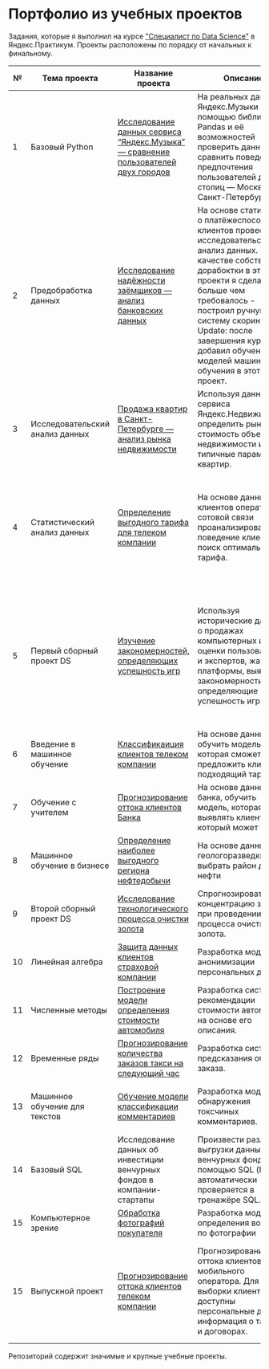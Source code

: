 # Портфолио из учебных проектов

Задания, которые я выполнил на курсе ["Специалист по Data Science"][1] в Яндекс.Практикум. Проекты расположены по порядку от начальных к финальному.
  
| № | Тема проекта | Название проекта | Описание | Инструменты |
| --- | --- | --- | --- | --- |
| 1 | Базовый Python | [Исследование данных сервиса “Яндекс.Музыка” — сравнение пользователей двух городов](https://github.com/FedorSafonov/Projects/tree/main/yandex_praktikum_projects/%D0%AF%D0%BD%D0%B4%D0%B5%D0%BA%D1%81%20%D0%BC%D1%83%D0%B7%D1%8B%D0%BA%D0%B0) | На реальных данных Яндекс.Музыки c помощью библиотеки Pandas и её возможностей проверить данные и сравнить поведение и предпочтения пользователей двух столиц — Москвы и Санкт-Петербурга. | Python, Pandas |
| 2 | Предобработка данных | [Исследование надёжности заёмщиков — анализ банковских данных](https://github.com/FedorSafonov/Projects/tree/main/yandex_praktikum_projects/%D0%98%D1%81%D1%81%D0%BB%D0%B5%D0%B4%D0%BE%D0%B2%D0%B0%D0%BD%D0%B8%D0%B5%20%D0%BD%D0%B0%D0%B4%D1%91%D0%B6%D0%BD%D0%BE%D1%81%D1%82%D0%B8%20%D0%BF%D0%BB%D0%B0%D1%82%D0%B5%D0%BB%D1%8C%D1%89%D0%B8%D0%BA%D0%BE%D0%B2) | На основе статистики о платёжеспособности клиентов провести исследовательский анализ данных. (В качестве собственной дорабоктки в этом проекти я сделал больше чем требовалось - построил ручную систему скоринга). Update: после завершения курса я добавил обучение моделей машинного обучения в этот проект.  | предобработка данных, Python, Pandas |
| 3 | Исследовательский анализ данных | [Продажа квартир в Санкт-Петербурге — анализ рынка недвижимости](https://github.com/FedorSafonov/Projects/tree/main/yandex_praktikum_projects/%D0%98%D1%81%D1%81%D0%BB%D0%B5%D0%B4%D0%BE%D0%B2%D0%B0%D0%BD%D0%B8%D0%B5%20%D0%BE%D0%B1%D1%8A%D1%8F%D0%B2%D0%BB%D0%B5%D0%BD%D0%B8%D0%B9%20%D0%BE%20%D0%BF%D1%80%D0%BE%D0%B4%D0%B0%D0%B6%D0%B5%20%D0%BA%D0%B2%D0%B0%D1%80%D1%82%D0%B8%D1%80) | Используя данные сервиса Яндекс.Недвижимость, определить рыночную стоимость объектов недвижимости и типичные параметры квартир. | Python, Pandas, Matplotlib, исследовательский анализ данных ,визуализация данных, предобработка данных |
| 4 | Статистический анализ данных | [Определение выгодного тарифа для телеком компании](https://github.com/FedorSafonov/Projects/tree/main/yandex_praktikum_projects/%D0%9E%D0%BF%D1%80%D0%B5%D0%B4%D0%B5%D0%BB%D0%B5%D0%BD%D0%B8%D0%B5%20%D0%BF%D0%B5%D1%80%D1%81%D0%BF%D0%B5%D0%BA%D1%82%D0%B8%D0%B2%D0%BD%D0%BE%D0%B3%D0%BE%20%D1%82%D0%B0%D1%80%D0%B8%D1%84%D0%B0%20%D0%B4%D0%BB%D1%8F%20%D1%82%D0%B5%D0%BB%D0%B5%D0%BA%D0%BE%D0%BC-%D0%BA%D0%BE%D0%BC%D0%BF%D0%B0%D0%BD%D0%B8%D0%B8) | На основе данных клиентов оператора сотовой связи проанализировать поведение клиентов и поиск оптимального тарифа. | Python, Pandas, Matplotlib, NumPy, SciPy, NumPy, SciPy, визуализация данных описательная статистика, проверка статистических гипотез |
| 5 | Первый сборный проект DS | [Изучение закономерностей, определяющих успешность игр](https://github.com/FedorSafonov/Projects/tree/main/yandex_praktikum_projects/%D0%98%D1%81%D1%81%D0%BB%D0%B5%D0%B4%D0%BE%D0%B2%D0%B0%D0%BD%D0%B8%D0%B5%20%D1%80%D1%8B%D0%BD%D0%BA%D0%B0%20%D0%B2%D0%B8%D0%B4%D0%B5%D0%BE%D0%B8%D0%B3%D1%80%20(%D0%A1%D0%B1%D0%BE%D1%80%D0%BD%D1%8B%D0%B9%20%D0%BF%D1%80%D0%BE%D0%B5%D0%BA%D1%82%201)) | Используя исторические данные о продажах компьютерных игр, оценки пользователей и экспертов, жанры и платформы, выявить закономерности, определяющие успешность игры. | Python, Pandas, Matplotlib, NumPy, SciPy, предобработка данных, исследовательский анализ данных, визуализация данных, описательная статистика, проверка статистических гипотез |
| 6 | Введение в машинное обучение | [Классификаиция клиентов телеком компании](https://github.com/FedorSafonov/Projects/tree/main/yandex_praktikum_projects/%D0%A0%D0%B5%D0%BA%D0%BE%D0%BC%D0%B5%D0%BD%D0%B4%D0%B0%D1%86%D0%B8%D1%8F%20%D1%82%D0%B0%D1%80%D0%B8%D1%84%D0%BE%D0%B2) | На основе данных обучить модель, которая сможет предложить клиенту подходящий тариф. | Python, Pandas, Matplotlib, NumPy, Scikit-learn |
| 7 | Обучение с учителем | [Прогнозирование оттока клиентов Банка](https://github.com/FedorSafonov/Projects/tree/main/yandex_praktikum_projects/%D0%A0%D0%B5%D0%BA%D0%BE%D0%BC%D0%B5%D0%BD%D0%B4%D0%B0%D1%86%D0%B8%D1%8F%20%D1%82%D0%B0%D1%80%D0%B8%D1%84%D0%BE%D0%B2) | На основе данных из банка, обучить модель, которая будет выявлять клиента, который может уйти. | Python, Pandas, Matplotlib, NumPy, Scikit-learn |
| 8 | Машинное обучение в бизнесе | [Определение наиболее выгодного региона нефтедобычи](https://github.com/FedorSafonov/Projects/tree/main/yandex_praktikum_projects/%D0%92%D1%8B%D0%B1%D0%BE%D1%80%20%D0%BB%D0%BE%D0%BA%D0%B0%D1%86%D0%B8%D0%B8%20%D0%B4%D0%BB%D1%8F%20%D1%81%D0%BA%D0%B2%D0%B0%D0%B6%D0%B8%D0%BD%D1%8B) | На основе данных геологоразведки выбрать район добычи нефти | Python, Pandas, NumPy, Scikit-learn, бутстреп |
| 9 | Второй сборный проект DS | [Исследование технологического процесса очистки золота](https://github.com/FedorSafonov/Projects/tree/main/yandex_praktikum_projects/%D0%92%D0%BE%D1%81%D1%81%D1%82%D0%B0%D0%BD%D0%BE%D0%B2%D0%BB%D0%B5%D0%BD%D0%B8%D0%B5%20%D0%B7%D0%BE%D0%BB%D0%BE%D1%82%D0%B0%20%D0%B8%D0%B7%20%D1%80%D1%83%D0%B4%D1%8B%20(C%D0%B1%D0%BE%D1%80%D0%BD%D1%8B%D0%B9%20%D0%BF%D1%80%D0%BE%D0%B5%D0%BA%D1%82%202)) | Спрогнозировать концентрацию золота при проведении процесса очистки золота. | Python, Pandas, Matplotlib, NumPy, Scikit-learn, исследовательский анализ данных |
| 10 | Линейная алгебра | [Защита данных клиентов страховой компании](https://github.com/FedorSafonov/Projects/tree/main/yandex_praktikum_projects/%D0%97%D0%B0%D1%89%D0%B8%D1%82%D0%B0%20%D0%BF%D0%B5%D1%80%D1%81%D0%BE%D0%BD%D0%B0%D0%BB%D1%8C%D0%BD%D1%8B%D1%85%20%D0%B4%D0%B0%D0%BD%D0%BD%D1%8B%D1%85%20%D0%BA%D0%BB%D0%B8%D0%B5%D0%BD%D1%82%D0%BE%D0%B2) | Разработка модели анонимизации персональных данных |  Python, Pandas, NumPy, Scikit-learn |
| 11 | Численные методы | [Построение модели определения стоимости автомобиля](https://github.com/FedorSafonov/Projects/tree/main/yandex_praktikum_projects/%D0%9E%D0%BF%D1%80%D0%B5%D0%B4%D0%B5%D0%BB%D0%B5%D0%BD%D0%B8%D0%B5%20%D1%81%D1%82%D0%BE%D0%B8%D0%BC%D0%BE%D1%81%D1%82%D0%B8%20%D0%B0%D0%B2%D1%82%D0%BE%D0%BC%D0%BE%D0%B1%D0%B8%D0%BB%D0%B5%D0%B9) | Разработка системы рекомендации стоимости автомобиля на основе его описания. |  Python, Pandas, NumPy, Matplotlib, Seaborn, Scikit-learn, lightgbm, catboost, xgboost |
| 12 | Временные ряды | [Прогнозирование количества заказов такси на следующий час](https://github.com/FedorSafonov/Projects/tree/main/yandex_praktikum_projects/%D0%9F%D1%80%D0%BE%D0%B3%D0%BD%D0%BE%D0%B7%D0%B8%D1%80%D0%BE%D0%B2%D0%B0%D0%BD%D0%B8%D0%B5%20%D0%B7%D0%B0%D0%BA%D0%B0%D0%B7%D0%BE%D0%B2%20%D1%82%D0%B0%D0%BA%D1%81%D0%B8) | Разработка системы предсказания объема заказа. |  Python, Pandas, Matplotlib, NumPy, Scikit-learn, statsmodels |
| 13 | Машинное обучение для текстов | [Обучение модели классификации комментариев](https://github.com/FedorSafonov/Projects/tree/main/yandex_praktikum_projects/%D0%92%D1%8B%D1%8F%D0%B2%D0%BB%D0%B5%D0%BD%D0%B8%D0%B5%20%D1%82%D0%BE%D0%BA%D1%81%D0%B8%D1%87%D0%BD%D1%8B%D1%85%20%D0%BA%D0%BE%D0%BC%D0%BC%D0%B5%D0%BD%D1%82%D0%B0%D1%80%D0%B8%D0%B5%D0%B2) | Разработка модели обнаружения токсчиных комментариев. |  Python, Pandas, Matplotlib, NumPy, Scikit-learn, BERT, nltk, tf-idf, spacy, torch |
| 14 | Базовый SQL | Исследование данных об инвестиции венчурных фондов в компании-стартапы | Произвести различные выгрузки данных венчурных фондов с помощью SQL (Проект автоматически проверяется в тренажёре SQL.) | SQL, PostgreSQL |
| 15 | Компьютерное зрение | [Обработка фотографий покупателя](https://github.com/FedorSafonov/Projects/tree/main/yandex_praktikum_projects/%D0%9E%D0%BF%D1%80%D0%B5%D0%B4%D0%B5%D0%BB%D0%B5%D0%BD%D0%B8%D0%B5%20%D0%B2%D0%BE%D0%B7%D1%80%D0%B0%D1%81%D1%82%D0%B0%20%D0%BF%D0%BE%D0%BA%D1%83%D0%BF%D0%B0%D1%82%D0%B5%D0%BB%D0%B5%D0%B9) | Разработка модели определения возраста по фотографии |  Python, keras |
| 15 | Выпускной проект | [Прогнозирование оттока клиентов телеком компании](https://github.com/FedorSafonov/Projects/tree/main/yandex_praktikum_projects/%D0%9F%D1%80%D0%BE%D0%B3%D0%BD%D0%BE%D0%B7%D0%B8%D1%80%D0%BE%D0%B2%D0%B0%D0%BD%D0%B8%D0%B5%20%D0%BE%D1%82%D1%82%D0%BE%D0%BA%D0%B0%20%D0%BA%D0%BB%D0%B8%D0%B5%D0%BD%D1%82%D0%BE%D0%B2%20%D1%82%D0%B5%D0%BB%D0%B5%D0%BA%D0%BE%D0%BC%20%D0%BA%D0%BE%D0%BC%D0%BF%D0%B0%D0%BD%D0%B8%D0%B8%20(%D0%A4%D0%B8%D0%BD%D0%B0%D0%BB%D1%8C%D0%BD%D1%8B%D0%B9%20%D0%BF%D1%80%D0%BE%D0%B5%D0%BA%D1%82)) | Прогнозирование оттока клиентов мобильного оператора. Для выборки клиентов доступны персональные данные, информация о тарифах и договорах. |  Python, Pandas, Numpy, Scikit-learn, Matplotlib, Seaborn, catboost, предобработка данных, исследовательский анализ данных, визуализация данных  |

Репозиторий содержит значимые и крупные учебные проекты. 

[1]:https://praktikum.yandex.ru/profile/data-scientist/ 

